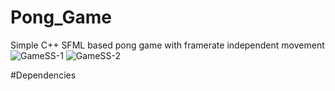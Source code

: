 # Pong_Game
Simple C++ SFML based pong game with framerate independent movement
![GameSS-1](https://github.com/AnangChauhan247/Pong_Game/assets/97803824/90af265f-97df-4a5a-bbf8-f8d688518dd0)
![GameSS-2](https://github.com/AnangChauhan247/Pong_Game/assets/97803824/15d0ef49-d565-420e-b156-79c1f22b42cd)

#Dependencies
